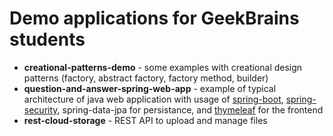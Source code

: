 # Demo applications for GeekBrains students

* **creational-patterns-demo** - some examples with creational design patterns (factory, abstract factory, factory method, builder)
* **question-and-answer-spring-web-app** - example of typical architecture of java web application with usage of [spring-boot](https://spring.io/projects/spring-boot), [spring-security](https://spring.io/guides/topicals/spring-security-architecture/), spring-data-jpa for persistance, and [thymeleaf](https://www.thymeleaf.org/) for the frontend
* **rest-cloud-storage** - REST API to upload and manage files
